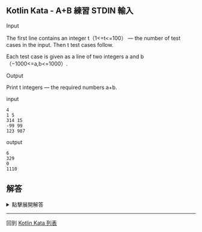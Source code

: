 ## Kotlin Kata - A+B 練習 STDIN 輸入

Input

The first line contains an integer t（1<=t<=100） — the number of test cases in the input. Then t test cases follow.

Each test case is given as a line of two integers a and b （−1000<=a,b<=1000）.

Output

Print t integers — the required numbers a+b.

input

```text
4
1 5
314 15
-99 99
123 987
```

output

```text
6
329
0
1110
```

## 解答
<details>
  <summary>點擊展開解答</summary>
  
這題目用來練習如何從 STDIN 讀取資料，並轉換成需要的格式

利用 Kotlin 可以 function 內包含 function 的特性

我們可以很快的撰寫這段邏輯

```kotlin
fun main() {
    fun readLn() = readLine()!!
    fun readInt() = readLn().toInt()
    fun readStrings() = readLn().split(" ")
    fun readInts() = readStrings().map { it.toInt() }
	
    val n = readInt()
    for (i in 1..n) {
        var (a, b) = readInts()
        println(a + b)
    }
}
```
</details>

------

回到 [Kotlin Kata 列表](index.md)
